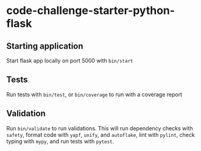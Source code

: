 # code-challenge-starter-python-flask

## Starting application
Start flask app locally on port 5000 with `bin/start`

## Tests
Run tests with `bin/test`, or `bin/coverage` to run with a coverage report

## Validation
Run `bin/validate` to run validations. This will run dependency checks with `safety`, format code with `yapf`, `unify`, and `autoflake`, lint with `pylint`, check typing with `mypy`, and run tests with `pytest`.
